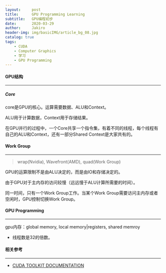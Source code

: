 ```yaml
---
layout:     post
title:      GPU Programming Learning
subtitle:   GPU编程初步
date:       2020-03-29
author:     Jakiro
header-img: img/basicIMG/article_bg_08.jpg
catalog: true
tags:
    - CUDA
    - Computer Graphics
    - 学习
    - GPU Programming
---
```




#### GPU结构

---

##### Core

core是GPU的核心。运算需要数据、ALU和Context。

ALU用于计算数据，Context用于存储结果。

在GPU并行的过程中，一个Core共享一个指令集，有着不同的线程，每个线程有自己的ALU和Context，还有一部分Shared Context是大家共有的。



#### Work Group

---

> wrap(Nvidia), Wavefront(AMD), quad(Work Group)

GPU的运算限制不是由ALU决定的，而是由IO和存储决定的。

由于GPU对于主内存的访问较慢（远远慢于ALU计算所需要的时间）。

同一时间，只有一个Work Group工作。当某个Work Group需要访问主内存或者空闲时，GPU控制切换Work Group。



#### GPU Programming

---

gpu内存：global memory, local memory|registers, shared memroy

- 线程数是32的倍数。



#### 相关参考

---

- [CUDA TOOLKIT DOCUMENTATION](https://docs.nvidia.com/cuda/)



